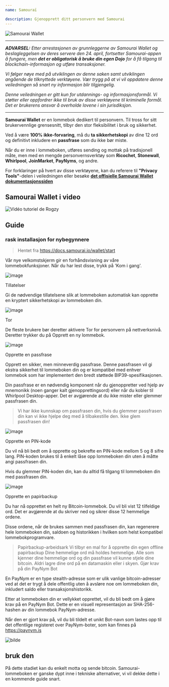 ```yaml
---
name: Samouraï

description: Gjenopprett ditt personvern med Samourai
---
```


![Samourai Wallet](assets/cover.webp)

---

***ADVARSEL:** Etter arrestasjonen av grunnleggerne av Samourai Wallet og beslagleggelsen av deres servere den 24. april, fortsetter Samourai-appen å fungere, men **det er obligatorisk å bruke din egen Dojo** for å få tilgang til blockchain-informasjon og utføre transaksjoner.*

_Vi følger nøye med på utviklingen av denne saken samt utviklingen angående de tilknyttede verktøyene. Vær trygg på at vi vil oppdatere denne veiledningen så snart ny informasjon blir tilgjengelig._

_Denne veiledningen er gitt kun for utdannings- og informasjonsformål. Vi støtter eller oppfordrer ikke til bruk av disse verktøyene til kriminelle formål. Det er brukerens ansvar å overholde lovene i sin jurisdiksjon._

---

**Samourai Wallet** er en lommebok dedikert til personvern. Til tross for sitt brukervennlige grensesnitt, tilbyr den stor fleksibilitet i bruk og sikkerhet.

Ved å være **100% ikke-forvaring**, må du **ta sikkerhetskopi** av dine 12 ord og definitivt inkludere en **passfrase** som du ikke bør miste.

Når du er inne i lommeboken, utføres sending og mottak på tradisjonell måte, men med en mengde personvernsverktøy som **Ricochet**, **Stonewall**, **Whirlpool**, **JoinMarket**, **PayNyms**, og andre.

For forklaringer på hvert av disse verktøyene, kan du referere til **"Privacy Tools"**-delen i veiledningen eller besøke [**det offisielle Samourai Wallet dokumentasjonssiden**](https://docs.samourai.io/)

## Samourai Wallet i video

![Vidéo tutoriel de Rogzy](https://youtu.be/ajs1a8m76TI)

## Guide

### rask installasjon for nybegynnere

> Hentet fra https://docs.samourai.io/wallet/start

Vår nye velkomstskjerm gir en forhåndsvisning av våre lommebokfunksjoner. Når du har lest disse, trykk på 'Kom i gang'.

![image](assets/1.webp)

Tillatelser

Gi de nødvendige tillatelsene slik at lommeboken automatisk kan opprette en kryptert sikkerhetskopi av lommeboken din.

![image](assets/2.webp)

Tor

De fleste brukere bør deretter aktivere Tor for personvern på nettverksnivå. Deretter trykker du på Opprett en ny lommebok.

![image](assets/3.webp)

Opprette en passfrase

Opprett en sikker, men minneverdig passfrase. Denne passfrasen vil gi ekstra sikkerhet til lommeboken din og er kompatibel med enhver lommebok som har implementert den bredt støttede BIP39-spesifikasjonen.

Din passfrase er en nødvendig komponent når du gjenoppretter ved hjelp av mnemonikk (noen ganger kalt gjenopprettingsord) eller når du kobler til Whirlpool Desktop-apper. Det er avgjørende at du ikke mister eller glemmer passfrasen din.

> Vi har ikke kunnskap om passfrasen din, hvis du glemmer passfrasen din kan vi ikke hjelpe deg med å tilbakestille den.
> Ikke glem passfrasen din!

![image](assets/4.webp)

Opprette en PIN-kode

Du vil nå bli bedt om å opprette og bekrefte en PIN-kode mellom 5 og 8 sifre lang. PIN-koden brukes til å enkelt låse opp lommeboken din uten å måtte angi passfrasen din.

Hvis du glemmer PIN-koden din, kan du alltid få tilgang til lommeboken din med passfrasen din.

![image](assets/5.webp)

Opprette en papirbackup

Du har nå opprettet en helt ny Bitcoin-lommebok. Du vil bli vist 12 tilfeldige ord. Det er avgjørende at du skriver ned og sikrer disse 12 hemmelige ordene.

Disse ordene, når de brukes sammen med passfrasen din, kan regenerere hele lommeboken din, saldoen og historikken i hvilken som helst kompatibel lommebokprogramvare.

> Papirbackup-arbeidsark Vi tilbyr en mal for å opprette din egen offline papirbackup
Dine hemmelige ord må holdes hemmelige. Alle som kjenner dine hemmelige ord og din passfrase vil kunne stjele dine bitcoin. Aldri lagre dine ord på en datamaskin eller i skyen.
Gjør krav på din PayNym Bot

En PayNym er en type stealth-adresse som er ulik vanlige bitcoin-adresser ved at det er trygt å dele offentlig uten å avsløre noe om lommeboken din, inkludert saldo eller transaksjonshistorikk.

Etter at lommeboken din er vellykket opprettet, vil du bli bedt om å gjøre krav på en PayNym Bot. Dette er en visuell representasjon av SHA-256-hashen av din lommebok PayNym-adresse.

Når den er gjort krav på, vil du bli tildelt et unikt Bot-navn som lastes opp til det offentlige registeret over PayNym-boter, som kan finnes på https://paynym.is

![bilde](assets/6.webp)

## bruk den

På dette stadiet kan du enkelt motta og sende bitcoin. Samourai-lommeboken er ganske dypt inne i tekniske alternativer, vi vil dekke dette i en kommende guide snart.